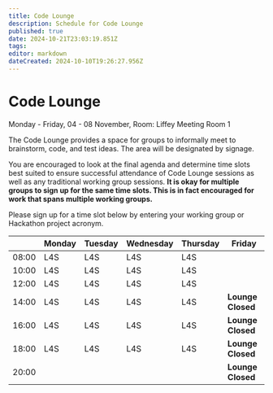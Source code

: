 ```yaml
---
title: Code Lounge
description: Schedule for Code Lounge
published: true
date: 2024-10-21T23:03:19.851Z
tags: 
editor: markdown
dateCreated: 2024-10-10T19:26:27.956Z
---
```


# Code Lounge
Monday - Friday, 04 - 08 November, Room: Liffey Meeting Room 1

The Code Lounge provides a space for groups to informally meet to brainstorm, code, and test ideas. The area will be designated by signage. 

You are encouraged to look at the final agenda and determine time slots best suited to ensure successful attendance of Code Lounge sessions as well as any traditional working group sessions. **It is okay for multiple groups to sign up for the same time slots. This is in fact encouraged for work that spans multiple working groups.**

Please sign up for a time slot below by entering your working group or Hackathon project acronym.

|       | Monday | Tuesday | Wednesday | Thursday | Friday |  
|-------|------|------|------|------|------|
| 08:00 |  L4S    | L4S     | L4S     | L4S     |      |
| 10:00 |  L4S    | L4S     | L4S     | L4S     |      |
| 12:00 |  L4S    | L4S     | L4S     | L4S     |      |    
| 14:00 |  L4S    | L4S     | L4S     | L4S     | **Lounge Closed** |
| 16:00 |  L4S    | L4S     | L4S     | L4S     | **Lounge Closed** |       
| 18:00 |  L4S    | L4S     | L4S     | L4S     | **Lounge Closed** |  
| 20:00 |      |      |      |      | **Lounge Closed** |